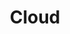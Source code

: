 ---
title: Cloud
description: Learn how to deploy Pachyderm on your favorite cloud provider.
author:
tags:
categories:
series:
date:
weight: 3
---
